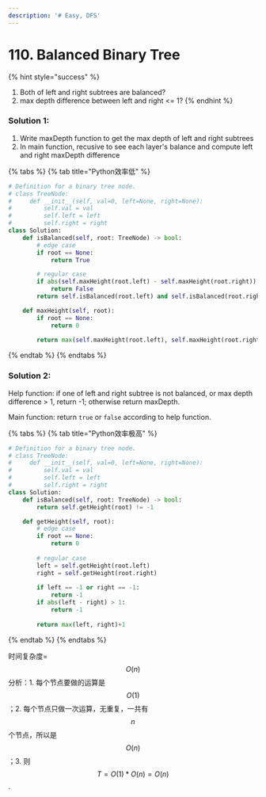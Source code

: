 ```yaml
---
description: '# Easy, DFS'
---
```


# 110. Balanced Binary Tree

{% hint style="success" %}
1. Both of left and right subtrees are balanced?
2. max depth difference between left and right &lt;= 1?
{% endhint %}

### Solution 1:

1. Write maxDepth function to get the max depth of left and right subtrees
2. In main function, recusive to see each layer's balance and compute left and right maxDepth difference

{% tabs %}
{% tab title="Python效率低" %}
```python
# Definition for a binary tree node.
# class TreeNode:
#     def __init__(self, val=0, left=None, right=None):
#         self.val = val
#         self.left = left
#         self.right = right
class Solution:
    def isBalanced(self, root: TreeNode) -> bool:
        # edge case
        if root == None:
            return True

        # regular case
        if abs(self.maxHeight(root.left) - self.maxHeight(root.right)) > 1:
            return False
        return self.isBalanced(root.left) and self.isBalanced(root.right)

    def maxHeight(self, root):
        if root == None:
            return 0
        
        return max(self.maxHeight(root.left), self.maxHeight(root.right))+1
```
{% endtab %}
{% endtabs %}

### Solution 2:

Help function: if one of left and right subtree is not balanced, or max depth difference &gt; 1, return -1; otherwise return maxDepth.

Main function: return `true` or `false` according to help function.

{% tabs %}
{% tab title="Python效率极高" %}
```python
# Definition for a binary tree node.
# class TreeNode:
#     def __init__(self, val=0, left=None, right=None):
#         self.val = val
#         self.left = left
#         self.right = right
class Solution:
    def isBalanced(self, root: TreeNode) -> bool:
        return self.getHeight(root) != -1

    def getHeight(self, root):
        # edge case
        if root == None:
            return 0
        
        # regular case
        left = self.getHeight(root.left)
        right = self.getHeight(root.right)
        
        if left == -1 or right == -1:
            return -1
        if abs(left - right) > 1:
            return -1
        
        return max(left, right)+1
```
{% endtab %}
{% endtabs %}

时间复杂度= $$O(n)$$ 分析：1. 每个节点要做的运算是 $$O(1)$$ ；2. 每个节点只做一次运算，无重复，一共有 $$n$$ 个节点，所以是 $$O(n)$$ ；3. 则 $$T=O(1)*O(n)=O(n)$$ .

